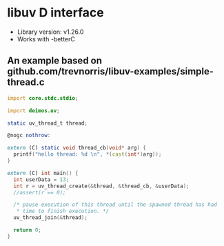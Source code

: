 
# libuv D interface

- Library version: v1.26.0
- Works with -betterC

## An example based on github.com/trevnorris/libuv-examples/simple-thread.c

```d
import core.stdc.stdio;

import deimos.uv;

static uv_thread_t thread;

@nogc nothrow:

extern (C) static void thread_cb(void* arg) {
  printf("hello thread: %d \n", *(cast(int*)arg));
}

extern (C) int main() {
  int userData = 13;
  int r = uv_thread_create(&thread, &thread_cb, &userData);
  //assert(r == 0);

  /* pause execution of this thread until the spawned thread has had
   * time to finish execution. */
  uv_thread_join(&thread);

  return 0;
}
```
